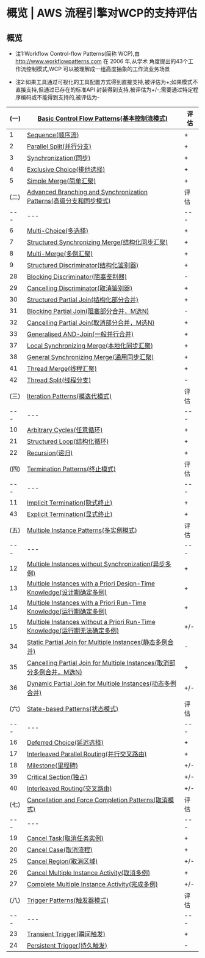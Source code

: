# 概览 | AWS 流程引擎对WCP的支持评估

## 概览

  * 注1:Workflow Control-flow Patterns(简称 WCP),由 <http://www.workflowpatterns.com> 在 2006 年,从学术 角度提出的43个工作流控制模式,WCP 可以被理解成一组高度抽象的工作流业务场景

  * 注2:如果工具通过可视化的工具配置方式得到直接支持,被评估为+;如果模式不直接支持,但通过已存在的标准API 封装得到支持,被评估为+/-;需要通过特定程序编码或不能得到支持的,被评估为-

(一) | [Basic Control Flow Patterns(基本控制流模式)](<./part1/README.html>) | 评估  
---|---|---  
1 | [Sequence(顺序流)](<./part1/wcp-1.html>) | +  
2 | [Parallel Split(并行分支)](<./part1/wcp-2.html>) | +  
3 | [Synchronization(同步)](<./part1/wcp-3.html>) | +  
4 | [Exclusive Choice(排他选择)](<./part1/wcp-4.html>) | +  
5 | [Simple Merge(简单汇聚)](<./part1/wcp-5.html>) | +  
(二) | [Advanced Branching and Synchronization Patterns(高级分支和同步模式)](<./part2/README.html>) | 评估  
---|---|---  
6 | [Multi-Choice(多选择)](<./part2/wcp-6.html>) | +  
7 | [Structured Synchronizing Merge(结构化同步汇聚)](<./part2/wcp-7.html>) | +  
8 | [Multi-Merge(多例汇聚)](<./part2/wcp-8.html>) | +  
9 | [Structured Discriminator(结构化鉴别器)](<./part2/wcp-9.html>) | +  
28 | [Blocking Discriminator(阻塞鉴别器)](<./part2/wcp-28.html>) | -  
29 | [Cancelling Discriminator(取消鉴别器)](<./part2/wcp-29.html>) | +  
30 | [Structured Partial Join(结构化部分合并)](<./part2/wcp-30.html>) | +  
31 | [Blocking Partial Join(阻塞部分合并，M选N)](<./part2/wcp-31.html>) | -  
32 | [Cancelling Partial Join(取消部分合并，M选N)](<./part2/wcp-32.html>) | +  
33 | [Generalised AND-Join(一般并行合并)](<./part2/wcp-33.html>) | +  
37 | [Local Synchronizing Merge(本地化同步汇聚)](<./part2/wcp-37.html>) | +  
38 | [General Synchronizing Merge(通用同步汇聚)](<./part2/wcp-38.html>) | +  
41 | [Thread Merge(线程汇聚)](<./part2/wcp-41.html>) | +  
42 | [Thread Split(线程分支)](<./part2/wcp-42.html>) | -  
(三) | [Iteration Patterns(模迭代模式)](<./part3/README.html>) | 评估  
---|---|---  
10 | [Arbitrary Cycles(任意循环)](<./part3/wcp-10.html>) | +  
21 | [Structured Loop(结构化循环)](<./part3/wcp-21.html>) | +  
22 | [Recursion(递归)](<./part3/wcp-22.html>) | +  
(四) | [Termination Patterns(终止模式)](<./part4/README.html>) | 评估  
---|---|---  
11 | [Implicit Termination(隐式终止)](<./part4/wcp-11.html>) | +  
43 | [Explicit Termination(显式终止)](<./part4/wcp-43.html>) | +  
(五) | [Multiple Instance Patterns(多实例模式)](<./part5/README.html>) | 评估  
---|---|---  
12 | [Multiple Instances without Synchronization(异步多例)](<./part5/wcp-12.html>) | +  
13 | [Multiple Instances with a Priori Design-Time Knowledge(设计期确定多例)](<./part5/wcp-13.html>) | +  
14 | [Multiple Instances with a Priori Run-Time Knowledge(运行期确定多例)](<./part5/wcp-14.html>) | +  
15 | [Multiple Instances without a Priori Run-Time Knowledge(运行期无法确定多例)](<./part5/wcp-15.html>) | +/-  
34 | [Static Partial Join for Multiple Instances(静态多例合并)](<./part5/wcp-34.html>) | -  
35 | [Cancelling Partial Join for Multiple Instances(取消部分多例合并，M选N)](<./part5/wcp-35.html>) | +  
36 | [Dynamic Partial Join for Multiple Instances(动态多例合并)](<./part5/wcp-36.html>) | +/-  
(六) | [State-based Patterns(状态模式)](<./part6/README.html>) | 评估  
---|---|---  
16 | [Deferred Choice(延迟选择)](<./part6/wcp-16.html>) | +  
17 | [Interleaved Parallel Routing(并行交叉路由)](<./part6/wcp-17.html>) | +  
18 | [Milestone(里程碑)](<./part6/wcp-18.html>) | +/-  
39 | [Critical Section(独占)](<./part6/wcp-39.html>) | +/-  
40 | [Interleaved Routing(交叉路由)](<./part6/wcp-40.html>) | +/-  
(七) | [Cancellation and Force Completion Patterns(取消模式)](<./part7/README.html>) | 评估  
---|---|---  
19 | [Cancel Task(取消任务实例)](<./part7/wcp-19.html>) | +  
20 | [Cancel Case(取消流程)](<./part7/wcp-20.html>) | +  
25 | [Cancel Region(取消区域)](<./part7/wcp-25.html>) | +/-  
26 | [Cancel Multiple Instance Activity(取消多例)](<./part7/wcp-26.html>) | +  
27 | [Complete Multiple Instance Activity(完成多例)](<./part7/wcp-27.html>) | +/-  
(八) | [Trigger Patterns(触发器模式)](<./part8/README.html>) | 评估  
---|---|---  
23 | [Transient Trigger(瞬间触发)](<./part8/wcp-23.html>) | +  
24 | [Persistent Trigger(持久触发)](<./part8/wcp-24.html>) | -